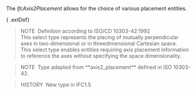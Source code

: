 The _IfcAxis2Placement_ allows for the choice of various placement entities.

{ .extDef}
> NOTE&nbsp; Definition according to ISO/CD 10303-42:1992  
> This select type represents the placing of mutually perpendicular axes in two-dimensional or in threedimensional Cartesian space.  
> This select type enables entities requiring axis placement information to reference the axes without specifying the space dimensionality.

> NOTE&nbsp; Type adapted from \*\*axis2_placement\*\* defined in ISO 10303-42.

> HISTORY&nbsp; New type in IFC1.5
